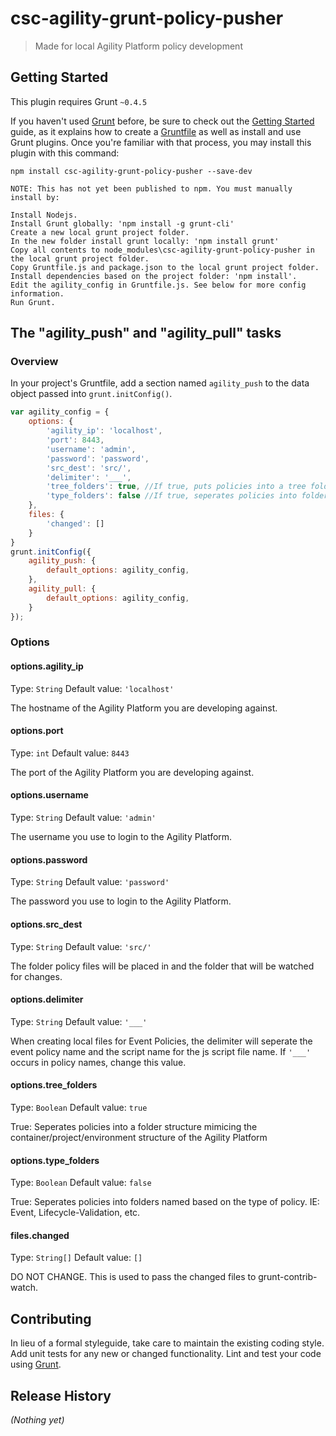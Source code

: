 # csc-agility-grunt-policy-pusher

> Made for local Agility Platform policy development

## Getting Started
This plugin requires Grunt `~0.4.5`

If you haven't used [Grunt](http://gruntjs.com/) before, be sure to check out the [Getting Started](http://gruntjs.com/getting-started) guide, as it explains how to create a [Gruntfile](http://gruntjs.com/sample-gruntfile) as well as install and use Grunt plugins. Once you're familiar with that process, you may install this plugin with this command:

```shell
npm install csc-agility-grunt-policy-pusher --save-dev
```

```shell
NOTE: This has not yet been published to npm. You must manually install by:

Install Nodejs.
Install Grunt globally: 'npm install -g grunt-cli'
Create a new local grunt project folder.
In the new folder install grunt locally: 'npm install grunt'
Copy all contents to node_modules\csc-agility-grunt-policy-pusher in the local grunt project folder.
Copy Gruntfile.js and package.json to the local grunt project folder.
Install dependencies based on the project folder: 'npm install'.
Edit the agility_config in Gruntfile.js. See below for more config information.
Run Grunt.
```

## The "agility_push" and "agility_pull" tasks

### Overview
In your project's Gruntfile, add a section named `agility_push` to the data object passed into `grunt.initConfig()`.

```js
var agility_config = {
    options: {
        'agility_ip': 'localhost',
        'port': 8443,
        'username': 'admin',
        'password': 'password',
        'src_dest': 'src/',
        'delimiter': '___',
        'tree_folders': true, //If true, puts policies into a tree folder structure to mimic the tree in agility,
        'type_folders': false //If true, seperates policies into folders based on type (event, lifecycle-validation, etc)
    },
    files: {
        'changed': []
    }
}
grunt.initConfig({
    agility_push: {
        default_options: agility_config,
    },
    agility_pull: {
        default_options: agility_config,
    }
});
```

### Options

#### options.agility_ip
Type: `String`
Default value: `'localhost'`

The hostname of the Agility Platform you are developing against.

#### options.port
Type: `int`
Default value: `8443`

The port of the Agility Platform you are developing against.

#### options.username
Type: `String`
Default value: `'admin'`

The username you use to login to the Agility Platform.

#### options.password
Type: `String`
Default value: `'password'`

The password you use to login to the Agility Platform.

#### options.src_dest
Type: `String`
Default value: `'src/'`

The folder policy files will be placed in and the folder that will be watched for changes.

#### options.delimiter
Type: `String`
Default value: `'___'`

When creating local files for Event Policies, the delimiter will seperate the event policy name and the script name for the js script file name. If `'___'` occurs in policy names, change this value.

#### options.tree_folders
Type: `Boolean`
Default value: `true`

True: Seperates policies into a folder structure mimicing the container/project/environment structure of the Agility Platform

#### options.type_folders
Type: `Boolean`
Default value: `false`

True: Seperates policies into folders named based on the type of policy. IE: Event, Lifecycle-Validation, etc.

#### files.changed
Type: `String[]`
Default value: `[]`

DO NOT CHANGE. This is used to pass the changed files to grunt-contrib-watch.

## Contributing
In lieu of a formal styleguide, take care to maintain the existing coding style. Add unit tests for any new or changed functionality. Lint and test your code using [Grunt](http://gruntjs.com/).

## Release History
_(Nothing yet)_
